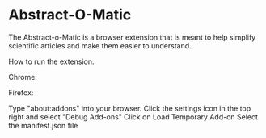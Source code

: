 # Abstract-O-Matic

The Abstract-o-Matic is a browser extension that is meant to help simplify scientific articles and make them easier to understand. 


How to run the extension.

Chrome:

Firefox:

Type "about:addons" into your browser. 
Click the settings icon in the top right and select "Debug Add-ons"
Click on Load Temporary Add-on
Select the manifest.json file